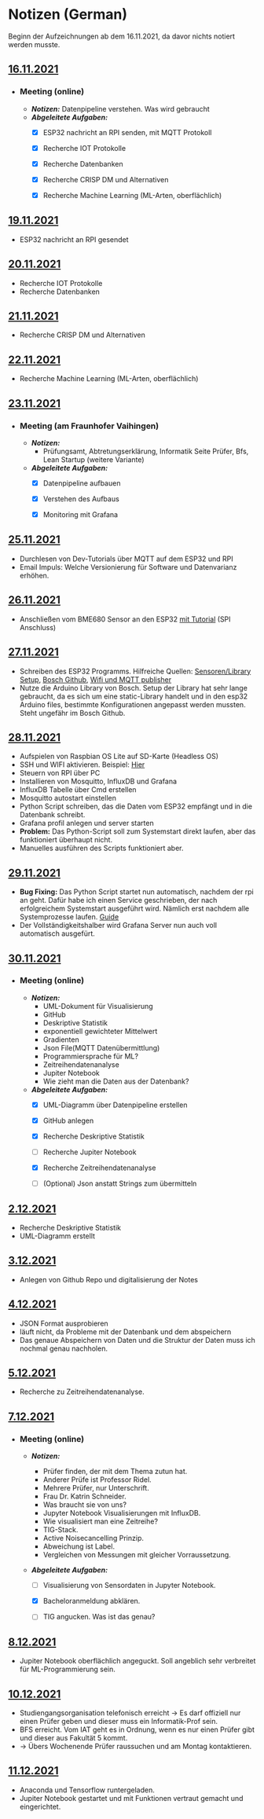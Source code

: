 # **Notizen** (German)
Beginn der Aufzeichnungen ab dem 16.11.2021, da davor nichts notiert werden musste.

## <u>16.11.2021</u>
- ### **Meeting (online)**
  - ***Notizen:***
    Datenpipeline verstehen. Was wird gebraucht
  - ***Abgeleitete Aufgaben:***
    - [x] ESP32 nachricht an RPI senden, mit MQTT Protokoll
    - [x] Recherche IOT Protokolle
    - [x] Recherche Datenbanken
    - [x] Recherche CRISP DM und Alternativen
    - [x] Recherche Machine Learning (ML-Arten, oberflächlich)


## <u>19.11.2021</u>
- ESP32 nachricht an RPI gesendet


## <u>20.11.2021</u>
- Recherche IOT Protokolle
- Recherche Datenbanken


## <u>21.11.2021</u>
- Recherche CRISP DM und Alternativen


## <u>22.11.2021</u>
- Recherche Machine Learning (ML-Arten, oberflächlich)


## <u>23.11.2021</u>
- ### **Meeting (am Fraunhofer Vaihingen)**
  - ***Notizen:***
    - Prüfungsamt, Abtretungserklärung, Informatik Seite Prüfer, Bfs, Lean Startup (weitere Variante)
  - ***Abgeleitete Aufgaben:***
    - [x] Datenpipeline aufbauen
    - [x] Verstehen des Aufbaus
    - [x] Monitoring mit Grafana


## <u>25.11.2021</u>
- Durchlesen von Dev-Tutorials über MQTT auf dem ESP32 und RPI
- Email Impuls: Welche Versionierung für Software und Datenvarianz erhöhen.


## <u>26.11.2021</u>
- Anschließen vom BME680 Sensor an den ESP32 [mit Tutorial](https://randomnerdtutorials.com/esp32-bme680-sensor-arduino/) (SPI Anschluss)
  

## <u>27.11.2021</u>
- Schreiben des ESP32 Programms. Hilfreiche Quellen: 
  [Sensoren/Library Setup](https://randomnerdtutorials.com/esp32-bme680-sensor-arduino/), 
  [Bosch Github](https://github.com/BoschSensortec/BSEC-Arduino-library), 
  [Wifi und MQTT publisher](https://diyi0t.com/microcontroller-to-raspberry-pi-wifi-mqtt-communication/)
- Nutze die Arduino Library von Bosch. Setup der Library hat sehr lange gebraucht, da es sich um eine static-Library handelt und in den esp32 Arduino files, bestimmte Konfigurationen angepasst werden mussten. Steht ungefähr im Bosch Github.


## <u>28.11.2021</u>
- Aufspielen von Raspbian OS Lite auf SD-Karte (Headless OS)
- SSH und WIFI aktivieren.  Beispiel: [Hier](https://www.tomshardware.com/reviews/raspberry-pi-headless-setup-how-to,6028.html)
- Steuern von RPI über PC
- Installieren von Mosquitto, InfluxDB und Grafana
- InfluxDB Tabelle über Cmd erstellen
- Mosquitto autostart einstellen
- Python Script schreiben, das die Daten vom ESP32 empfängt und in die Datenbank schreibt.
- Grafana profil anlegen und server starten
- **Problem:** Das Python-Script soll zum Systemstart direkt laufen, aber das funktioniert überhaupt nicht.
- Manuelles ausführen des Scripts funktioniert aber.


## <u>29.11.2021</u>
- **Bug Fixing:** Das Python Script startet nun automatisch, nachdem der rpi an geht. Dafür habe ich einen Service geschrieben, der nach erfolgreichem Systemstart ausgeführt wird. Nämlich erst nachdem alle Systemprozesse laufen. [Guide](https://www.raspberrypi-spy.co.uk/2015/10/how-to-autorun-a-python-script-on-boot-using-systemd/)
- Der Vollständigkeitshalber wird Grafana Server nun auch voll automatisch ausgefürt.


## <u>30.11.2021</u>
- ### **Meeting (online)**
  - ***Notizen:***
    - UML-Dokument für Visualisierung
    - GitHub
    - Deskriptive Statistik
    - exponentiell gewichteter Mittelwert
    - Gradienten
    - Json File(MQTT Datenübermittlung)
    - Programmiersprache für ML?
    - Zeitreihendatenanalyse
    - Jupiter Notebook
    - Wie zieht man die Daten aus der Datenbank?
  - ***Abgeleitete Aufgaben:***
    - [x] UML-Diagramm über Datenpipeline erstellen
    - [x] GitHub anlegen
    - [x] Recherche Deskriptive Statistik
    - [ ] Recherche Jupiter Notebook
    - [x] Recherche Zeitreihendatenanalyse
    - [ ] \(Optional) Json anstatt Strings zum übermitteln


## <u>2.12.2021</u>
- Recherche Deskriptive Statistik
- UML-Diagramm erstellt
  

## <u>3.12.2021</u>
- Anlegen von Github Repo und digitalisierung der Notes


## <u>4.12.2021</u>
- JSON Format ausprobieren
- läuft nicht, da Probleme mit der Datenbank und dem abspeichern
- Das genaue Abspeichern von Daten und die Struktur der Daten muss ich nochmal genau nachholen.


## <u>5.12.2021</u>
- Recherche zu Zeitreihendatenanalyse. 


## <u>7.12.2021</u>
- ### **Meeting (online)**
  - ***Notizen:***
    - Prüfer finden, der mit dem Thema zutun hat.
    - Anderer Prüfe ist Professor Ridel.
    - Mehrere Prüfer, nur Unterschrift.
    - Frau Dr. Katrin Schneider.
    - Was braucht sie von uns?
    - Jupyter Notebook Visualisierungen mit InfluxDB.
    - Wie visualisiert man eine Zeitreihe?
    - TIG-Stack.
    - Active Noisecancelling Prinzip.
    - Abweichung ist Label.
    - Vergleichen von Messungen mit gleicher Vorraussetzung.


  - ***Abgeleitete Aufgaben:***
    - [ ] Visualisierung von Sensordaten in Jupyter Notebook.
    - [x] Bacheloranmeldung abklären.
    - [ ] TIG angucken. Was ist das genau?


## <u>8.12.2021</u>
- Jupiter Notebook oberflächlich angeguckt. Soll angeblich sehr verbreitet für ML-Programmierung sein.

## <u>10.12.2021</u>
- Studiengangsorganisation telefonisch erreicht -> Es darf offiziell nur einen Prüfer geben und dieser muss ein Informatik-Prof sein.
- BFS erreicht. Vom IAT geht es in Ordnung, wenn es nur einen Prüfer gibt und dieser aus Fakultät 5 kommt.
- -> Übers Wochenende Prüfer raussuchen und am Montag kontaktieren.

## <u>11.12.2021</u>
- Anaconda und Tensorflow runtergeladen.
- Jupiter Notebook gestartet und mit Funktionen vertraut gemacht und eingerichtet.

